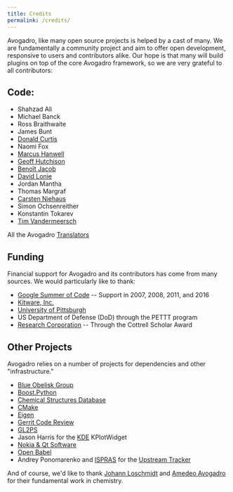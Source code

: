 ```yaml
---
title: Credits
permalink: /credits/
---
```


Avogadro, like many open source projects is helped by a cast of many. We are fundamentally a community project and aim to offer open development, responsive to users and contributors alike. Our hope is that many will build plugins on top of the core Avogadro framework, so we are very grateful to all contributors:

Code:
-----

-   Shahzad Ali
-   Michael Banck
-   Ross Braithwaite
-   James Bunt
-   [Donald Curtis](http://www.cs.uiowa.edu/~dcurtis/)
-   Naomi Fox
-   [Marcus Hanwell](http://blog.cryos.net/)
-   [Geoff Hutchison](http://hutchison.chem.pitt.edu/)
-   [Benoît Jacob](http://www.math.toronto.edu/bjacob)
-   [David Lonie](http://code.google.com/soc/)
-   Jordan Mantha
-   Thomas Margraf
-   [Carsten Niehaus](http://cniehaus.livejournal.com/)
-   Simon Ochsenreither
-   Konstantin Tokarev
-   [Tim Vandermeersch](http://timvdm.blogspot.com/)

All the Avogadro [Translators](/translators)

Funding
-------

Financial support for Avogadro and its contributors has come from many sources. We would particularly like to thank:

-   [Google Summer of Code](http://code.google.com/soc/) -- Support in 2007, 2008, 2011, and 2016
-   [Kitware, Inc.](http://www.kitware.com/)
-   [University of Pittsburgh](http://www.chem.pitt.edu/)
-   US Department of Defense (DoD) through the PETTT program
-   [Research Corporation](http://www.rescorp.org/) -- Through the Cottrell Scholar Award

Other Projects
--------------

Avogadro relies on a number of projects for dependencies and other "infrastructure."

-   [Blue Obelisk Group](http://blueobelisk.sourceforge.net/wiki/Main_Page)
-   [Boost.Python](http://www.boost.org/)
-   [Chemical Structures Database](http://chem-file.sourceforge.net/)
-   [CMake](http://www.cmake.org/)
-   [Eigen](http://eigen.tuxfamily.org/)
-   [Gerrit Code Review](http://code.google.com/p/gerrit/)
-   [GL2PS](http://geuz.org/gl2ps/)
-   Jason Harris for the [KDE](http://www.kde.org/) KPlotWidget
-   [Nokia & Qt Software](http://qt.nokia.com/)
-   [Open Babel](http://openbabel.org/wiki/THANKS)
-   Andrey Ponomarenko and [ISPRAS](http://ispras.linux-foundation.org/index.php/ISP_RAS_Company_Profile) for the [Upstream Tracker](http://linuxtesting.org/upstream-tracker/)

And of course, we'd like to thank [Johann Loschmidt](http://en.wikipedia.org/wiki/Johann_Josef_Loschmidt) and [Amedeo Avogadro](http://en.wikipedia.org/wiki/Amedeo_Avogadro) for their fundamental work in chemistry.
